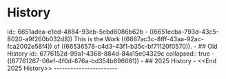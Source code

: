 # History
id:: 6651adea-e1ed-4884-93eb-5ebd6086b62b
	- ((6651ecba-793d-43c5-8020-a9f260b032d8)) This is the Work ((6667ac3c-8fff-43aa-92ac-fca2002e58f4)) of ((66536578-c4d3-43f1-b35c-bf71120f0570)).
	- ## Old History
	  id:: 6776152d-99a1-4368-884d-84a15e04329c
	  collapsed:: true
		- ((67761267-06ef-4f0d-876a-bd354b896681))
	- ## 2025 History
		- <<End 2025 History>>
		  -----------------------